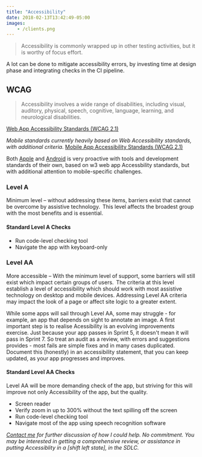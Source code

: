 ```yaml
---
title: "Accessibility"
date: 2018-02-13T13:42:49-05:00
images:
    - /clients.png
---
```

> Accessibility is commonly wrapped up in other testing activities, but it is worthy of focus effort.

A lot can be done to mitigate accessibility errors, by investing time at design phase and integrating checks in the CI pipeline.

## WCAG

> Accessibility involves a wide range of disabilities, including visual, auditory, physical, speech, cognitive, language, learning, and neurological disabilities. 

[Web App Accessibility Standards (WCAG 2.1)](https://www.w3.org/TR/WCAG21/)

_Mobile standards currently heavily based on Web Accessibility standards, with additional criteria._
[Mobile App Accessibility Standards (WCAG 2.1)](https://www.w3.org/WAI/standards-guidelines/mobile/)

Both [Apple](https://www.apple.com/uk/accessibility/vision) and [Android](https://developer.android.com/guide/topics/ui/accessibility) is very proactive with tools and development standards of their own, based on w3 web app Accessbility standards, but with additional attention to mobile-specific challenges.

### Level A
Minimum level – without addressing these items, barriers exist that cannot be overcome by assistive technology.  This level affects the broadest group with the most benefits and is essential.

#### Standard Level A Checks

- Run code-level checking tool
- Navigate the app with keyboard-only

### Level AA
More accessible – With the minimum level of support, some barriers will still exist which impact certain groups of users.  The criteria at this level establish a level of accessibility which should work with most assistive technology on desktop and mobile devices. Addressing Level AA criteria may impact the look of a page or affect site logic to a greater extent.

While some apps will sail through Level AA, some may struggle - for example, an app that depends on sight to annotate an image. A first important step is to realise Acessibility is an evolving improvements exercise.  Just because your app passes in Sprint 5, it doesn't mean it will pass in Sprint 7. So treat an audit as a review, with errors and suggestions provides - most fails are simple fixes and in many cases duplicated. Document this (honestly) in an accessibility statement, that you can keep updated, as your app progresses and improves.

#### Standard Level AA Checks
Level AA will be more demanding check of the app, but striving for this will improve not only Accessibility of the app, but the quality.

- Screen reader
- Verify zoom in up to 300% without the text spilling off the screen
- Run code-level checking tool
- Navigate most of the app using speech recognition software

_[Contact me](mailto:paullittlebury@gmail.com) for further discussion of how I could help. No commitment. You may be interested in getting a comprehensive review, or assistance in putting Accessiblity in a [shift left state], in the SDLC._

